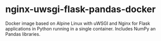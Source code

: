 # nginx-uwsgi-flask-pandas-docker
 Docker image based on Alpine Linux  with uWSGI and Nginx for Flask applications in Python running in a single container. Includes NumPy an Pandas libraries.
